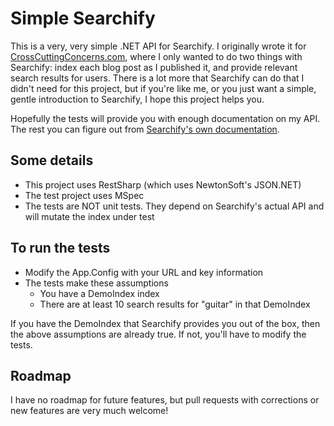 Simple Searchify
================
This is a very, very simple .NET API for Searchify. I originally wrote it for [CrossCuttingConcerns.com](http://CrossCuttingConcerns.com), where I only wanted to do two things with Searchify: index each blog post as I published it, and provide relevant search results for users.  There is a lot more that Searchify can do that I didn't need for this project, but if you're like me, or you just want a simple, gentle introduction to Searchify, I hope this project helps you.

Hopefully the tests will provide you with enough documentation on my API. The rest you can figure out from [Searchify's own documentation](http://www.searchify.com/documentation/).

Some details
-------------
* This project uses RestSharp (which uses NewtonSoft's JSON.NET)
* The test project uses MSpec
* The tests are NOT unit tests. They depend on Searchify's actual API and will mutate the index under test

To run the tests
----------------
* Modify the App.Config with your URL and key information
* The tests make these assumptions
	* You have a DemoIndex index
	* There are at least 10 search results for "guitar" in that DemoIndex

If you have the DemoIndex that Searchify provides you out of the box, then the above assumptions are already true.
If not, you'll have to modify the tests.

Roadmap
-------
I have no roadmap for future features, but pull requests with corrections or new features are very much welcome!